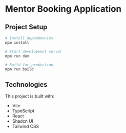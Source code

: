 # Mentor Booking Application

## Project Setup

```sh
# Install dependencies
npm install

# Start development server
npm run dev

# Build for production
npm run build
```

## Technologies

This project is built with:
- Vite
- TypeScript
- React
- Shadcn UI
- Tailwind CSS